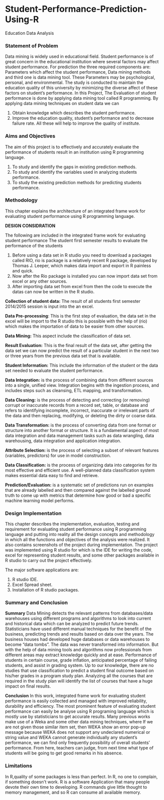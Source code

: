 # Student-Performance-Prediction-Using-R
Education Data Analysis

### Statement of Problem
Data mining is widely used in educational field. Student performance is of great concern in the educational institution where several factors may affect student performance. For prediction the three required components are: Parameters which affect the student performance, Data mining methods and third one is data mining tool. These Parameters may be psychological, personal, and environmental. The study is conducted to maintain the education quality of this university by minimizing the diverse affect of these factors on student’s performance. In this Project, The Evaluation of student performance is done by applying data mining tool called R programming. By applying data mining techniques on student data we can
1.	Obtain knowledge which describes the student performance. 
2.	 Improve the education quality, student’s performance and to decrease failure rate. All these will help to improve the quality of institute.  


### Aims and Objectives

The aim of this project is to effectively and accurately evaluate the performance of students result in an institution using R programming language.  
1.	To study and identify the gaps in existing prediction methods.
2.	To study and identify the variables used in analyzing students performance.
3.	To study the existing prediction methods for predicting students performance.

### Methodology

This chapter explains the architecture of an integrated frame work for evaluating student performance using R programming language.

**DESIGN CONSIDRATION**

The following are included in the integrated frame work for evaluating student performance 
 The student first semester results to evaluate the performance of the students 
1.	Before using a data set in R studio you need to download a packages called RIO, rio is package is a relatively recent R package, developed by Thomas J. Leeper, which makes data import and export in R painless and quick.
2.	Now after the Rio package is installed you can now import data set from excel or any other sources.
3.	After importing data set from excel from then the code to execute the datas can now be written in the R studio.

**Collection of student data:** The result of all students first semester 2014/2015 session is input into the an excel.

**Data Pre-processing**: This is the first step of evaluation, the data set in the excel will be import to the R studio this is possible with the help of (rio) which makes the importation of data to be easier from other sources.

**Data Mining:** This aspect include the classification of data set.

**Result Evaluation:** This is the final result of the data set, after getting the data set we can now predict the result of a particular student in the next two or three years from the previous data set that is available.

**Student Information:** This include the information of the student or the data set needed to evaluate the student performance.

**Data Integration:** is the process of combining data from different sources into a single, unified view. Integration begins with the ingestion process, and includes steps such as cleansing, ETL mapping, and transformation.

**Data Cleaning:** is the process of detecting and correcting (or removing) corrupt or inaccurate records from a record set, table, or database and refers to identifying incomplete, incorrect, inaccurate or irrelevant parts of the data and then replacing, modifying, or deleting the dirty or coarse data.

**Data Transformation:** is the process of converting data from one format or structure into another format or structure. It is a fundamental aspect of most data integration and data management tasks such as data wrangling, data warehousing, data integration and application integration.

**Attribute Selection:** is the process of selecting a subset of relevant features (variables, predictors) for use in model construction.

**Data Classification:** is the process of organizing data into categories for its most effective and efficient use. A well-planned data classification system makes essential data easy to find and retrieve.

**Prediction/Evaluation:** is a systematic set of predictions run on examples that are already labelled and then compared against the labelled ground truth to come up with metrics that determine how good or bad a specific machine learning model performs.


### Design Implementation
This chapter describes the implementation, evaluation, testing and requirement for evaluating student performance using R programming language and putting into reality all the design concepts and methodology in which all the functions and objectives of the analysis were realized. It also contains screenshots of the project during implementation. The project was implemented using R studio for which is the IDE for writing the code, excel for representing student results, and some other packages available in R studio to carry out the project effectively.

The major software applications are:
1.	R studio IDE.
2.	Excel Spread sheet.
3.	Installation of R studio packages.

### Summary and Conclusion

**Summary**
Data Mining detects the relevant patterns from databases/data warehouses using different programs and algorithms to look into current and historical data which can be analyzed to predict future trends.
Statisticians have used different manual techniques for the benefit of the business, predicting trends and results based on data over the years. The business houses had developed huge databases or data warehouses to become “data tombs”. The data was never transformed into information. But with the help of data mining tools and algorithms now professionals from different areas may extract knowledge quickly and at ease.
Performance of students in certain course, grade inflation, anticipated percentage of failing students, and assist in grading system. Up to our knowledge, there are no studies that use classification to predict a student final outcome based on his/her grades in a program study plan. Analyzing all the courses that are required in the study plan will identify the list of courses that have a huge impact on final results.

**Conclusion**
In this work, integrated frame work for evaluating student performance is easily collected and managed with improved reliability, durability and efficiency. 
The most prominent feature of evaluating student performance can easily be analyse using R programing language which is mostly use by statisticians to get accurate results. Many previous works make use of a Weka and some other data mining techniques, where If we are not given those similar item set, then WEKA show an error pop-up message because WEKA does not support any undeclared numerical or string value and   WEKA cannot generate individually any student’s performance, we can find only frequently possibility of overall students’ performance. From here, teachers can judge, from next time what type of students will be going to get good remarks in his absence.


### Limitations

In R,quality of some packages is less than perfect. In R, no one to complain, if something doesn't work. R is a software Application that many people devote their own time to developing. R commands give little thought to memory management, and so R can consume all available memory.
